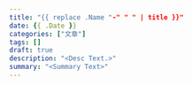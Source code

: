 ```yaml
---
title: "{{ replace .Name "-" " " | title }}"
date: {{ .Date }}
categories: ["文章"]
tags: []
draft: true
description: "<Desc Text.>"
summary: "<Summary Text>"
---
```



